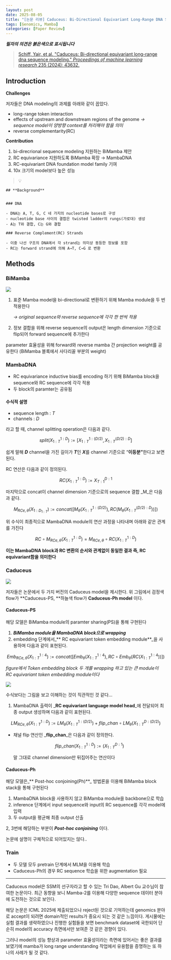 ```yaml
---
layout: post
date: 2025-08-05
title: "[논문 리뷰] Caduceus: Bi-Directional Equivariant Long-Range DNA Sequence Modeling"
tags: [Genomics, Mamba]
categories: [Paper Review]
---
```


<span class="notion-red">_**필자의 의견은 붉은색으로 표시됩니다**_</span>


> [Schiff, Yair, et al. "Caduceus: Bi-directional equivariant long-range dna sequence modeling." ](https://pmc.ncbi.nlm.nih.gov/articles/PMC12189541/)[_Proceedings of machine learning research_](https://pmc.ncbi.nlm.nih.gov/articles/PMC12189541/)[ 235 (2024): 43632.](https://pmc.ncbi.nlm.nih.gov/articles/PMC12189541/)



## Introduction


**Challenges**


저자들은 DNA modeling의 과제를 아래와 같이 꼽았다.

- long-range token interaction
- effects of upstream and downstream regions of the genome 
_→ sequence model이 양방향 context를 처리해야 함을 의미_
- reverse complementarity(RC)

**Contribution**

1. bi-direcrional sequence modeling 지원하는 BiMamba 제안
1. RC equivariance 지원하도록 BiMamba 확장 → MambaDNA
1. RC-equivariant DNA foundation model family 기여
1. 10x 크기의 model보다 높은 성능

> 💡 


	## **Background**


	### DNA

	- DNA는 A, T, G, C 네 가지의 nucleotide bases로 구성
	- nucleotide base 사이의 결합은 twisted ladder의 rungs(가로대) 생성
	- A는 T와 결합, C는 G와 결합

	### Reverse Complement(RC) Strands

	- 이중 나선 구조의 DNA에서 각 strand는 의미상 동등한 정보를 포함
	- RC는 forward strand에 의해 A→T, C→G 로 변환


## Methods



### BiMamba


![](https://prod-files-secure.s3.us-west-2.amazonaws.com/542b861c-36a8-4051-84e5-8804b6728dba/2c247d59-7815-4980-99f0-8f0d21f445a7/image.png?X-Amz-Algorithm=AWS4-HMAC-SHA256&X-Amz-Content-Sha256=UNSIGNED-PAYLOAD&X-Amz-Credential=ASIAZI2LB466YGH5VBIV%2F20250824%2Fus-west-2%2Fs3%2Faws4_request&X-Amz-Date=20250824T140044Z&X-Amz-Expires=3600&X-Amz-Security-Token=IQoJb3JpZ2luX2VjEOr%2F%2F%2F%2F%2F%2F%2F%2F%2F%2FwEaCXVzLXdlc3QtMiJGMEQCIDclwSdnvi16V1hBxYy6zeuAuuMrlaDrtp0S%2Frwg%2FBtdAiBQEcVmAMWmjkZnoSXapBakO8kIXa9zhBw0L0nlFMYwRCr%2FAwhDEAAaDDYzNzQyMzE4MzgwNSIMZbAxM74mlW3aMgB6KtwDK%2FxKPkJNU1aQiX9ZMdH2AoNYG4XqaweaC2RZyg9O330yxMUazFsrWNY7kOPD64%2F7Nv7U3Lru8D%2FYCl%2FcSMYjuCJUw%2F7H7eyilwHOAZ%2BhJKZcyNJSfPss9u%2B9gfaDbsQC8DTgIBtvd2QCLBYh5DFqZ8YWF0gGUsPkCi8V5oKAQDBK6aSl5EcVxUGBpMlIOyRyHEjBi36f03JuxsqbLP2Cp1wdxXEus3Y6JbgOCUyYAi%2BhNjWaRmSuBczpFPN3g3P09Ce3PF2DHii1fz6XfH7RfLTMRjIjjpsXuAzyFEqrE9x3B8p3fZ48FZhMWaF42ZOWIxn5sgMHidNsEbT7gErRhPdnka8wftwRHw3u6u8JCiWcIh1TvAOSmio5C3zmBv0nKkNndRMYz6CBDGGqqLLqr%2B25icpCxpGZ6HMid2DGWlXWIjgJjEvssVM2WvtXaUb2Z%2FD14vzWuFhdqsO19h0JFObOgzuCenmdhu6PNfvVYzC%2Fgog7tPOXD7MmjluJ7gelXvip3p0nQCjyHyDTpw3pE%2FxUVEfont1tOn0aMt8rX%2BNXWKRjgVmUwxMMr2cwt%2BfQb%2B0sfLF1k9lWN%2FLkDafiCldAgYJ91NVX1dq%2F%2Ftdj4HJKjNxYsE3CuzKM%2FfEwlLyrxQY6pgEG1ZueyDLdeSwPPOPOZxrkC7ub2C05cMFpEUrCDMpl5Og5xai0dHhbIkE243TTq42t977HrWYrhfNvZpksfz2qLgcaZMBGK5nsPpIg0c1vJxMzv9%2BWJTn2u9IRqRtkP2nHwTVzNQ%2Bb8jKnHKY9BgVHfbxUtEbR%2BdlKSVneB%2BvETC0ot4Ovm7jEemO6C5T1vpCBmNxeVJECG1v%2Bs8Glcz51wfOy3f5A&X-Amz-Signature=c7aa27a1f65a763c4c0b511b79b9d249158b8f0db676d374670497391d92ec31&X-Amz-SignedHeaders=host&x-amz-checksum-mode=ENABLED&x-id=GetObject)

1. 표준 Mamba model을 bi-directional로 변환하기 위해 Mamba module을 두 번 적용한다

	_→ original sequence와 reverse sequence에 각각 한 번씩 적용_

1. 정보 결합을 위해 reverse sequence의 output은 length dimension 기준으로 flip되어 forward sequence에 추가한다

parameter 효율성을 위해 forward와 reverse mamba 간 projection weight를 공유한다 (BiMamba 블록에서 사다리꼴 부분의 weight)



### MambaDNA

- RC equivariance inductive bias를 encoding 하기 위해 BiMamba block을 sequence와 RC sequence에 각각 적용
- 두 block의 paramter는 공유됨


#### 수식적 설명

- sequence length : _T_
- channels : _D_

라고 할 때,  channel splitting operation은 다음과 같다.


$$
split(X^{1:D}_{1:T}):=[X^{1:(D/2)}_{1:T},X^{(D/2):D}_{1:T}]
$$


<span class="notion-red">쉽게 말해 </span><span class="notion-red">_**D**_</span><span class="notion-red"> channel을 가진 길이가 </span><span class="notion-red">_**T**_</span><span class="notion-red">인 </span><span class="notion-red">_**X**_</span><span class="notion-red">를 channel 기준으로 “</span><span class="notion-red">**이등분”**</span><span class="notion-red">한다고 보면 된다.</span>


RC 연산은 다음과 같이 정의된다.


$$
RC(X^{1:D}_{1:T}):=X^{D:1}_{T:1}
$$


마지막으로 concat이 channel dimension 기준으로의 sequence 결합 _M_은 다음과 같다.


$$
M_{RCe,\theta}(X_{1:D_{1:T}}):=concat([M_{\theta}(X^{1:(D/2)}_{1:T}),RC(M_{\theta}(X^{(D/2):D}_{1:T}))])
$$


위 수식이 최종적으로 MambaDNA module의 연산 과정을 나타내며 아래와 같은 관계를 가진다


$$
RC\circ M_{RCe,\theta}(X^{1:D}_{1:T}) = M_{RCe,\theta} \circ RC(X^{1:D}_{1:T})
$$


**이는 MambaDNA block과 RC 변환의 순서와 관계없이 동일한 결과 즉, RC equivariant함을 의미한다**



### Caduceus


![](https://prod-files-secure.s3.us-west-2.amazonaws.com/542b861c-36a8-4051-84e5-8804b6728dba/f94a60d7-8145-473b-aef9-7c68d3ec604a/image.png?X-Amz-Algorithm=AWS4-HMAC-SHA256&X-Amz-Content-Sha256=UNSIGNED-PAYLOAD&X-Amz-Credential=ASIAZI2LB466YGH5VBIV%2F20250824%2Fus-west-2%2Fs3%2Faws4_request&X-Amz-Date=20250824T140045Z&X-Amz-Expires=3600&X-Amz-Security-Token=IQoJb3JpZ2luX2VjEOr%2F%2F%2F%2F%2F%2F%2F%2F%2F%2FwEaCXVzLXdlc3QtMiJGMEQCIDclwSdnvi16V1hBxYy6zeuAuuMrlaDrtp0S%2Frwg%2FBtdAiBQEcVmAMWmjkZnoSXapBakO8kIXa9zhBw0L0nlFMYwRCr%2FAwhDEAAaDDYzNzQyMzE4MzgwNSIMZbAxM74mlW3aMgB6KtwDK%2FxKPkJNU1aQiX9ZMdH2AoNYG4XqaweaC2RZyg9O330yxMUazFsrWNY7kOPD64%2F7Nv7U3Lru8D%2FYCl%2FcSMYjuCJUw%2F7H7eyilwHOAZ%2BhJKZcyNJSfPss9u%2B9gfaDbsQC8DTgIBtvd2QCLBYh5DFqZ8YWF0gGUsPkCi8V5oKAQDBK6aSl5EcVxUGBpMlIOyRyHEjBi36f03JuxsqbLP2Cp1wdxXEus3Y6JbgOCUyYAi%2BhNjWaRmSuBczpFPN3g3P09Ce3PF2DHii1fz6XfH7RfLTMRjIjjpsXuAzyFEqrE9x3B8p3fZ48FZhMWaF42ZOWIxn5sgMHidNsEbT7gErRhPdnka8wftwRHw3u6u8JCiWcIh1TvAOSmio5C3zmBv0nKkNndRMYz6CBDGGqqLLqr%2B25icpCxpGZ6HMid2DGWlXWIjgJjEvssVM2WvtXaUb2Z%2FD14vzWuFhdqsO19h0JFObOgzuCenmdhu6PNfvVYzC%2Fgog7tPOXD7MmjluJ7gelXvip3p0nQCjyHyDTpw3pE%2FxUVEfont1tOn0aMt8rX%2BNXWKRjgVmUwxMMr2cwt%2BfQb%2B0sfLF1k9lWN%2FLkDafiCldAgYJ91NVX1dq%2F%2Ftdj4HJKjNxYsE3CuzKM%2FfEwlLyrxQY6pgEG1ZueyDLdeSwPPOPOZxrkC7ub2C05cMFpEUrCDMpl5Og5xai0dHhbIkE243TTq42t977HrWYrhfNvZpksfz2qLgcaZMBGK5nsPpIg0c1vJxMzv9%2BWJTn2u9IRqRtkP2nHwTVzNQ%2Bb8jKnHKY9BgVHfbxUtEbR%2BdlKSVneB%2BvETC0ot4Ovm7jEemO6C5T1vpCBmNxeVJECG1v%2Bs8Glcz51wfOy3f5A&X-Amz-Signature=64ed0a62cdca16efe6084f36fa41472cceea4486f1fafa503cc1fc153612c8bf&X-Amz-SignedHeaders=host&x-amz-checksum-mode=ENABLED&x-id=GetObject)


저자들은 논문에서 두 가지 버전의 Caduceus model을 제시한다. 위 그림에서 검정색 flow가 **Caduceus-PS, **하늘색 flow가 **Caduceus-Ph model** 이다.



#### Caduceus-PS


해당 모델은 BiMamba module의 paramter sharing(PS)을 통해 구현된다

1. _**BiMamba module을 MambaDNA block으로 wrapping**_
1. embedding 단계에서_** RC equivariant token embedding module**_을 사용하며 다음과 같이 표현된다.

$$
Emb_{RCe,\theta}(X^{1:4}_{1:T}):=concat([Emb_{\theta}(X^{1:4}_{1:T}),RC \circ Emb_{\theta}(RC(X^{1:4}_{1:T}))])
$$


_figure에서 Token embedding block 두 개를 wrapping 하고 있는 큰 module이 RC equivariant token embedding module이다_


![](https://prod-files-secure.s3.us-west-2.amazonaws.com/542b861c-36a8-4051-84e5-8804b6728dba/b175e4da-71eb-4e91-8c23-a06dabe673c9/image.png?X-Amz-Algorithm=AWS4-HMAC-SHA256&X-Amz-Content-Sha256=UNSIGNED-PAYLOAD&X-Amz-Credential=ASIAZI2LB466YGH5VBIV%2F20250824%2Fus-west-2%2Fs3%2Faws4_request&X-Amz-Date=20250824T140045Z&X-Amz-Expires=3600&X-Amz-Security-Token=IQoJb3JpZ2luX2VjEOr%2F%2F%2F%2F%2F%2F%2F%2F%2F%2FwEaCXVzLXdlc3QtMiJGMEQCIDclwSdnvi16V1hBxYy6zeuAuuMrlaDrtp0S%2Frwg%2FBtdAiBQEcVmAMWmjkZnoSXapBakO8kIXa9zhBw0L0nlFMYwRCr%2FAwhDEAAaDDYzNzQyMzE4MzgwNSIMZbAxM74mlW3aMgB6KtwDK%2FxKPkJNU1aQiX9ZMdH2AoNYG4XqaweaC2RZyg9O330yxMUazFsrWNY7kOPD64%2F7Nv7U3Lru8D%2FYCl%2FcSMYjuCJUw%2F7H7eyilwHOAZ%2BhJKZcyNJSfPss9u%2B9gfaDbsQC8DTgIBtvd2QCLBYh5DFqZ8YWF0gGUsPkCi8V5oKAQDBK6aSl5EcVxUGBpMlIOyRyHEjBi36f03JuxsqbLP2Cp1wdxXEus3Y6JbgOCUyYAi%2BhNjWaRmSuBczpFPN3g3P09Ce3PF2DHii1fz6XfH7RfLTMRjIjjpsXuAzyFEqrE9x3B8p3fZ48FZhMWaF42ZOWIxn5sgMHidNsEbT7gErRhPdnka8wftwRHw3u6u8JCiWcIh1TvAOSmio5C3zmBv0nKkNndRMYz6CBDGGqqLLqr%2B25icpCxpGZ6HMid2DGWlXWIjgJjEvssVM2WvtXaUb2Z%2FD14vzWuFhdqsO19h0JFObOgzuCenmdhu6PNfvVYzC%2Fgog7tPOXD7MmjluJ7gelXvip3p0nQCjyHyDTpw3pE%2FxUVEfont1tOn0aMt8rX%2BNXWKRjgVmUwxMMr2cwt%2BfQb%2B0sfLF1k9lWN%2FLkDafiCldAgYJ91NVX1dq%2F%2Ftdj4HJKjNxYsE3CuzKM%2FfEwlLyrxQY6pgEG1ZueyDLdeSwPPOPOZxrkC7ub2C05cMFpEUrCDMpl5Og5xai0dHhbIkE243TTq42t977HrWYrhfNvZpksfz2qLgcaZMBGK5nsPpIg0c1vJxMzv9%2BWJTn2u9IRqRtkP2nHwTVzNQ%2Bb8jKnHKY9BgVHfbxUtEbR%2BdlKSVneB%2BvETC0ot4Ovm7jEemO6C5T1vpCBmNxeVJECG1v%2Bs8Glcz51wfOy3f5A&X-Amz-Signature=41d678317f92160ae65ba211caa165cdf86952e85cad453d66e637ed16c5188f&X-Amz-SignedHeaders=host&x-amz-checksum-mode=ENABLED&x-id=GetObject)


<span class="notion-red">수식보다는 그림을 보고 이해하는 것이 직관적인 것 같다…</span>

1. MambaDNA 출력이 _**RC equivariant language model head**_에 전달되어 최종 output 생성하며 다음과 같이 표현된다.

$$
LM_{RCe,\theta}(X^{1:D}_{1:T}):= LM_{\theta}(X^{1:(D/2)}_{1:T})+flip\_chan\circ LM_{\theta}(X^{D:(D/2)}_{1:T})
$$

- 채널 flip 연산인 _**flip\_chan**_은 다음과 같이 정의한다.

	$$
	flip\_chan(X^{1:D}_{1:T}):=(X^{D:1}_{1:T})
	$$


	말 그대로 channel dimension만 뒤집어주는 연산이다



#### Caduceus-Ph


해당 모델은_** Post-hoc conjoining(Ph)**_ 방법론을 이용해 BiMamba block stack을 통해 구현된다

1. MambaDNA block을 사용하지 않고 BiMamba module을 backbone으로 학습
1. inference 단계에서 input sequence와 input의 RC sequence를 각각 model에 입력
1. 두 output을 평균해 최종 output 산출

2, 3번에 해당하는 부분이 _**Post-hoc conjoining**_ 이다.


<span class="notion-red">논문에 설명이 구체적으로 되어있지는 않다..</span>



### Train

- 두 모델 모두 pretrain 단계에서 MLM을 이용해 학습
- Caduceus-Ph의 경우 RC sequence 학습을 위한 augmentation 필요

---


<span class="notion-red">Caduceus model은 SSM의 선구자라고 할 수 있는 Tri Dao, Albert Gu 교수님이 참여한 논문이다. 최근 동향을 보니 Mamba-2를 이용해 다양한 sequence 데이터 분야에 도전하는 것으로 보인다.</span>


<span class="notion-red">해당 논문은 ICML 2025에 제출되었으나 reject된 것으로 기억하는데 genomics 분야로 accept이 되려면 domain적인 results가 중요시 되는 것 같은 느낌이다. 게시물에는 실험 결과를 생략하였으나 진행한 실험들을 보면 benchmark dataset에 국한되어 단순히 model의 accuracy 측면에서만 보여준 것 같은 경향이 있다.</span>


<span class="notion-red">그러나 model의 성능 향상과 parameter 효율성이라는 측면에 있어서는 좋은 결과를 보였기에 mamba가 long range understanding 작업에서 유용함을 증명하는 또 하나의 사례가 될 것 같다.</span>

